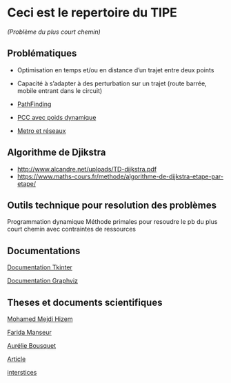 # Ceci est le repertoire du TIPE
*(Problème du plus court chemin)*

## Problématiques
- Optimisation en temps et/ou en distance d’un trajet entre deux points
- Capacité à s’adapter à des perturbation sur un trajet (route barrée, mobile entrant dans le circuit)

- [PathFinding](https://fr.wikipedia.org/wiki/Recherche_de_chemin)
- [PCC avec poids dynamique](https://fr.wikipedia.org/wiki/Probl%C3%A8me_de_plus_court_chemin#Plus_court_chemin_pour_des_poids_dynamiques)
- [Metro et réseaux](https://images.math.cnrs.fr/+Plans-de-metro-et-reseaux+?lang=fr)

## Algorithme de Djikstra
- http://www.alcandre.net/uploads/TD-dijkstra.pdf
- https://www.maths-cours.fr/methode/algorithme-de-dijkstra-etape-par-etape/

## Outils technique pour resolution des problèmes
Programmation dynamique
Méthode primales pour resoudre le pb du plus court chemin avec contraintes de ressources

## Documentations
[Documentation Tkinter](http://tkinter.fdex.eu/doc/bw.html)

[Documentation Graphviz](https://graphviz.readthedocs.io/en/stable/manual.html)

## Theses et documents scientifiques

[Mohamed Mejdi Hizem](https://tel.archives-ouvertes.fr/tel-00344958/document)

[Farida Manseur](https://tel.archives-ouvertes.fr/tel-01760491/document)

[Aurélie Bousquet](https://tel.archives-ouvertes.fr/tel-00563197/document)

[Article](http://www.numdam.org/article/RO_1983__17_4_357_0.pdf)

[interstices](https://interstices.info/le-plus-court-chemin/)
